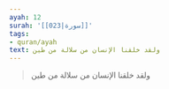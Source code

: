 ```yaml
---
ayah: 12
surah: '[[023|سورة]]'
tags:
- quran/ayah
text: ولقد خلقنا الإنسان من سلالة من طين
---
```

> ولقد خلقنا الإنسان من سلالة من طين
